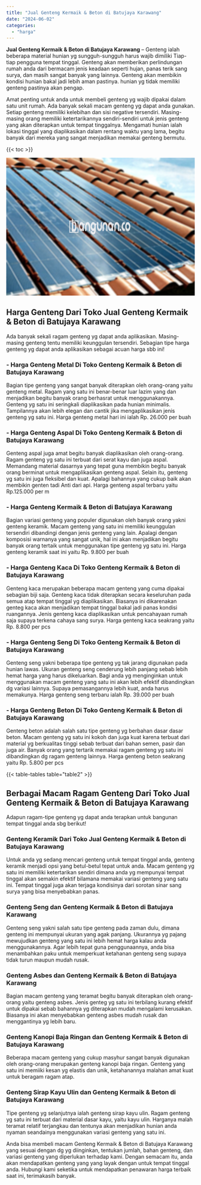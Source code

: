 ```yaml
---
title: "Jual Genteng Kermaik & Beton di Batujaya Karawang"
date: "2024-06-02"
categories: 
  - "harga"
---
```


**Jual Genteng Kermaik & Beton di Batujaya Karawang** – Genteng ialah beberapa material hunian yg sungguh-sungguh harus wajib dimiliki Tiap-tiap pengguna tempat tinggal. Genteng akan memberikan perlindungan rumah anda dari bermacam jenis keadaan seperti hujan, panas terik sang surya, dan masih sangat banyak yang lainnya. Genteng akan membikin kondisi hunian bakal jadi lebih aman pastinya. hunian yg tidak memiliki genteng pastinya akan pengap.

Amat penting untuk anda untuk membeli genteng yg wajib dipakai dalam satu unit rumah. Ada banyak sekali macam genteng yg dapat anda gunakan. Setiap genteng memiliki kelebihan dan sisi negative tersendiri. Masing-masing orang memiliki ketertarikannya sendiri-sendiri untuk jenis genteng yang akan diterapkan untuk tempat tinggalnya. Mengamati hunian ialah lokasi tinggal yang diaplikasikan dalam rentang waktu yang lama, begitu banyak dari mereka yang sangat menjadikan memakai genteng bermutu.

{{< toc >}}

![Jual Genteng Kermaik & Beton di Batujaya Karawang](/images/genteng-minimalis-murah02.png)

## Harga Genteng Dari Toko Jual Genteng Kermaik & Beton di Batujaya Karawang

Ada banyak sekali ragam genteng yg dapat anda aplikasikan. Masing-masing genteng tentu memiliki keunggulan tersendiri. Sebagian tipe harga genteng yg dapat anda aplikasikan sebagai acuan harga sbb ini!

### \- Harga Genteng Metal Di Toko Genteng Kermaik & Beton di Batujaya Karawang

Bagian tipe genteng yang sangat banyak diterapkan oleh orang-orang yaitu genteng metal. Ragam yang satu ini benar-benar luar lazim yang dan menjadikan begitu banyak orang berhasrat untuk menggunakannya. Genteng yg satu ini seringkali diaplikasikan pada hunian minimalis. Tampilannya akan lebih elegan dan cantik jika mengaplikasikan jenis genteng yg satu ini. Harga genteng metal hari ini ialah Rp. 26.000 per buah

### \- Harga Genteng Aspal Di Toko Genteng Kermaik & Beton di Batujaya Karawang

Genteng aspal juga amat begitu banyak diaplikasikan oleh orang-orang. Ragam genteng yg satu ini terbuat dari serat kayu dan juga aspal. Memandang material dasarnya yang tepat guna membikin begitu banyak orang berminat untuk mengaplikasikan genteng aspal. Selain itu, genteng yg satu ini juga fleksibel dan kuat. Apalagi bahannya yang cukup baik akan membikin genten tadi Anti dari api. Harga genteng aspal terbaru yaitu Rp.125.000 per m

### \- Harga Genteng Kermaik & Beton di Batujaya Karawang

Bagian variasi genteng yang populer digunakan oleh banyak orang yakni genteng keramik. Macam genteng yang satu ini memiliki keunggulan tersendiri dibandingi dengan jenis genteng yang lain. Apalagi dengan komposisi warnanya yang sangat unik, hal ini akan menjadikan begitu banyak orang tertaik untuk menggunakan tipe genteng yg satu ini. Harga genteng keramik saat ini yaitu Rp. 9.800 per buah

### \- Harga Genteng Kaca Di Toko Genteng Kermaik & Beton di Batujaya Karawang

Genteng kaca merupakan beberapa macam genteng yang cuma dipakai sebagian biji saja. Genteng kaca tidak diterapkan secara keseluruhan pada semua atap tempat tinggal yg diaplikasikan. Biasanya ini dikarenakan genteg kaca akan menjadikan tempat tinggal bakal jadi panas kondisi ruangannya. Jenis genteng kaca diaplikasikan untuk pencahayaan rumah saja supaya terkena cahaya sang surya. Harga genteng kaca seakrang yaitu Rp. 8.800 per pcs

### \- Harga Genteng Seng Di Toko Genteng Kermaik & Beton di Batujaya Karawang

Genteng seng yakni beberapa tipe genteng yg tak jarang digunakan pada hunian lawas. Ukuran genteng seng cenderung lebih panjang sebab lebih hemat harga yang harus dikeluarkan. Bagi anda yg menginginkan untuk menggunakan macam genteng yang satu ini akan lebih efektif dibandingkan dg variasi lainnya. Supaya pemasangannya lebih kuat, anda harus memakunya. Harga genteng seng terbaru ialah Rp. 39.000 per buah

### \- Harga Genteng Beton Di Toko Genteng Kermaik & Beton di Batujaya Karawang

Genteng beton adalah salah satu tipe genteng yg berbahan dasar dasar beton. Macam genteng yg satu ini kokoh dan juga kuat karena terbuat dari material yg berkualitas tinggi sebab terbuat dari bahan semen, pasir dan juga air. Banyak orang yang tertarik memakai ragam genteng yg satu ini dibandingkan dg ragam genteng lainnya. Harga genteng beton seakrang yaitu Rp. 5.800 per pcs

{{< table-tables table="table2" >}}

## Berbagai Macam Ragam Genteng Dari Toko Jual Genteng Kermaik & Beton di Batujaya Karawang

Adapun ragam-tipe genteng yg dapat anda terapkan untuk bangunan tempat tinggal anda sbg berikut!

### Genteng Keramik Dari Toko Jual Genteng Kermaik & Beton di Batujaya Karawang

Untuk anda yg sedang mencari genteng untuk tempat tinggal anda, genteng keramik menjadi opsi yang betul-betul tepat untuk anda. Macam genteng yg satu ini memiliki ketertarikan sendiri dimana anda yg mempunyai tempat tinggal akan semakin efektif bilamana memakai variasi genteng yang satu ini. Tempat tinggal juga akan terjaga kondisinya dari sorotan sinar sang surya yang bisa menyebabkan panas.

### Genteng Seng dan Genteng Kermaik & Beton di Batujaya Karawang

Genteng seng yakni salah satu tipe genteng pada zaman dulu, dimana genteng ini mempunyai ukuran yang agak panjang. Ukurannya yg pajang mewujudkan genteng yang satu ini lebih hemat harga kalau anda menggunakannya. Agar lebih tepat guna penggunaannya, anda bisa menambahkan paku untuk memperkuat ketahanan genteng seng supaya tidak turun maupun mudah rusak.

### Genteng Asbes dan Genteng Kermaik & Beton di Batujaya Karawang

Bagian macam genteng yang teramat begitu banyak diterapkan oleh orang-orang yaitu genteng asbes. Jenis genteg yg satu ini terbilang kurang efektif untuk dipakai sebab bahannya yg diterapkan mudah mengalami kerusakan. Biasanya ini akan menyebabkan genteng asbes mudah rusak dan menggantinya yg lebih baru.

### Genteng Kanopi Baja Ringan dan Genteng Kermaik & Beton di Batujaya Karawang

Beberapa macam genteng yang cukup masyhur sangat banyak digunakan oleh orang-orang merupakan genteng kanopi baja ringan. Genteng yang satu ini memiiki kesan yg elastis dan unik, ketahanannya malahan amat kuat untuk beragam ragam atap.

### Genteng Sirap Kayu Ulin dan Genteng Kermaik & Beton di Batujaya Karawang

Tipe genteng yg selanjutnya ialah genteng sirap kayu ulin. Ragam genteng yg satu ini terbuat dari material dasar kayu, yaitu kayu ulin. Harganya malah teramat relatif terjangkau dan tentunya akan menjadikan hunian anda nyaman seandainya menggunakan variasi genteng yang satu ini.

Anda bisa membeli macam Genteng Kermaik & Beton di Batujaya Karawang yang sesuai dengan dg yg diinginkan, tentukan jumlah, bahan genteng, dan variasi genteng yang diperlukan terhadap kami. Dengan semacam itu, anda akan mendapatkan genteng yang yang layak dengan untuk tempat tinggal anda. Hubungi kami seketika untuk mendapatkan penawaran harga terbaik saat ini, terimakasih banyak.
